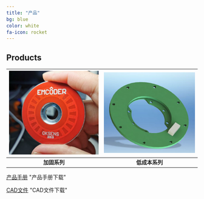 ```yaml
---
title: "产品"
bg: blue
color: white
fa-icon: rocket
---
```


## Products

<center>

| <img src="..\img\emcoder1.png" style="zoom:40%;" /> | <img src="..\img\emcoder2.png" style="zoom:60%;" /> |
| :-------------------------------------------------: | :-------------------------------------------------: |
|                    **加固系列**                     |                   **低成本系列**                    |

</center>

[产品手册](doc/EMCODER系列编码器手册v1.4.pdf)	"产品手册下载"

[CAD文件](doc/1.ZIP)	"CAD文件下载"